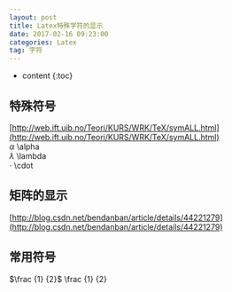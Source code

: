 ```yaml
---
layout: post
title: Latex特殊字符的显示
date: 2017-02-16 09:23:00 
categories: Latex
tag: 字符
---
```


* content
{:toc}


## 特殊符号
[http://web.ift.uib.no/Teori/KURS/WRK/TeX/symALL.html](http://web.ift.uib.no/Teori/KURS/WRK/TeX/symALL.html)  
$\alpha$ \alpha  
$\lambda$ \lambda  
$\cdot$ \cdot  

## 矩阵的显示
[http://blog.csdn.net/bendanban/article/details/44221279](http://blog.csdn.net/bendanban/article/details/44221279)  

## 常用符号
$\frac {1} {2}$ \frac {1} {2}  
